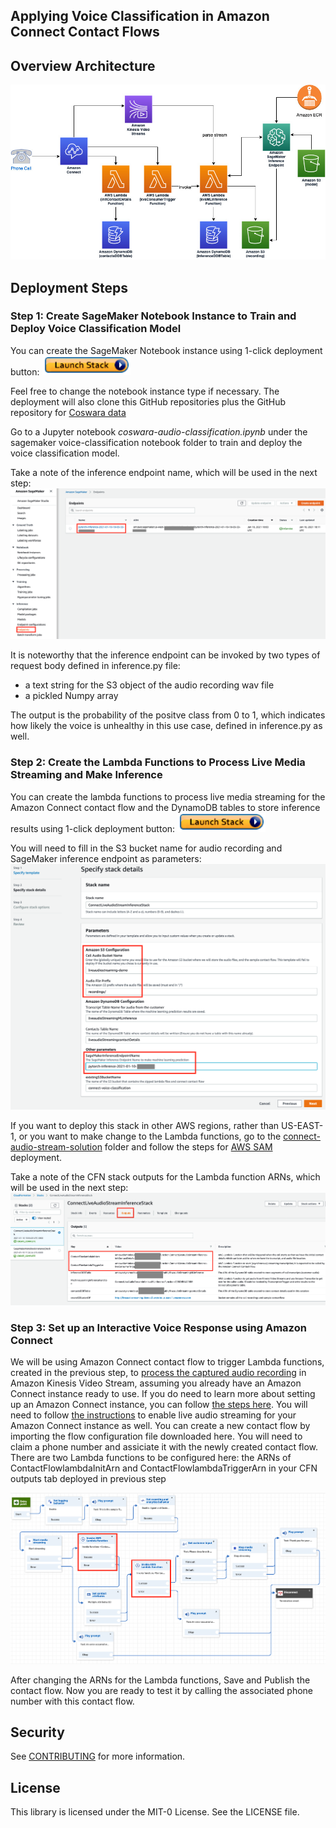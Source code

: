 ## Applying Voice Classification in Amazon Connect Contact Flows

## Overview Architecture
![Architecture](images/connect_audio_stream_ml_inference.jpg)

## Deployment Steps

### Step 1: Create SageMaker Notebook Instance to Train and Deploy Voice Classification Model

You can create the SageMaker Notebook instance using 1-click deployment button:
[![launchstackbutton](images/launchbutton.png)](https://console.aws.amazon.com/cloudformation/home?region=us-east-1#/stacks/create/template?stackName=SageMakerNotebookInstanceStack&templateURL=https://connect-voice-classification.s3.amazonaws.com/sagemaker_template.yaml
)

Feel free to change the notebook instance type if necessary. The deployment will also clone this GitHub repositories plus the GitHub repository for [Coswara data](https://github.com/iiscleap/Coswara-Data)

Go to a Jupyter notebook *coswara-audio-classification.ipynb* under the sagemaker voice-classification notebook folder to train and deploy the voice classification model. 

Take a note of the inference endpoint name, which will be used in the next step:  
![inferenceendpoint](images/inferenceendpoint.png)

It is noteworthy that the inference endpoint can be invoked by two types of request body defined in inference.py file:  
- a text string for the S3 object of the audio recording wav file  
- a pickled Numpy array   

The output is the probability of the positve class from 0 to 1, which indicates how likely the voice is unhealthy in this use case, defined in inference.py as well.


### Step 2: Create the Lambda Functions to Process Live Media Streaming and Make Inference

You can create the lambda functions to process live media streaming for the Amazon Connect contact flow and the DynamoDB tables to store inference results using 1-click deployment button:
[![launchstackbutton](images/launchbutton.png)](https://console.aws.amazon.com/cloudformation/home?region=us-east-1#/stacks/create/template?stackName=ConnectLiveAudioStreamInferenceStack&templateURL=https://connect-voice-classification.s3.amazonaws.com/live_audio_streaming_cfn.yaml
)

You will need to fill in the S3 bucket name for audio recording and SageMaker inference endpoint as parameters:  
![cloudformation](images/cloudformation.png)

If you want to deploy this stack in other AWS regions, rather than US-EAST-1, or you want to make change to the Lambda functions, go to the [connect-audio-stream-solution](https://github.com/aws-samples/applying-voice-classification-in-amazon-connect-contact-flow/tree/main/connect-audio-stream-solution) folder and follow the steps for [AWS SAM](https://aws.amazon.com/serverless/sam/) deployment.

Take a note of the CFN stack outputs for the Lambda function ARNs, which will be used in the next step:
![cfnoutput](images/cfnoutput.png)

### Step 3: Set up an Interactive Voice Response using Amazon Connect

We will be using Amazon Connect contact flow to trigger Lambda functions, created in the previous step, to [process the captured audio recording](https://docs.aws.amazon.com/connect/latest/adminguide/customer-voice-streams.html) in Amazon Kinesis Video Stream, assuming you already have an Amazon Connect instance ready to use. If you do need to learn more about setting up an Amazon Connect instance, you can follow [the steps here](https://docs.aws.amazon.com/connect/latest/adminguide/amazon-connect-instances.html). You will need to follow [the instructions](https://docs.aws.amazon.com/connect/latest/adminguide/customer-voice-streams.html) to enable live audio streaming for your Amazon Connect instance as well. You can create a new contact flow by importing the flow configuration file downloaded here. You will need to claim a phone number and assiciate it with the newly created contact flow. There are two Lambda functions to be configured here: the ARNs of ContactFlowlambdaInitArn and ContactFlowlambdaTriggerArn in your CFN outputs tab deployed in previous step

![contactflow](images/ConnectContactFlow.png)

After changing the ARNs for the Lambda functions, Save and Publish the contact flow. Now you are ready to test it by calling the associated phone number with this contact flow.

## Security

See [CONTRIBUTING](CONTRIBUTING.md#security-issue-notifications) for more information.

## License

This library is licensed under the MIT-0 License. See the LICENSE file.

